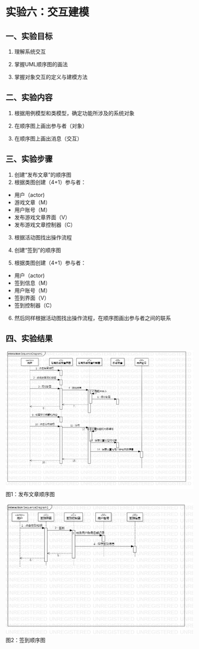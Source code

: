 # 实验六：交互建模

 ## 一、实验目标

 1. 理解系统交互

 2. 掌握UML顺序图的画法

 3. 掌握对象交互的定义与建模方法

 ## 二、实验内容

 1. 根据用例模型和类模型，确定功能所涉及的系统对象

 2. 在顺序图上画出参与者（对象）

 3. 在顺序图上画出消息（交互）

 ## 三、实验步骤

 1.  创建“发布文章”的顺序图
 2.  根据类图创建（4+1）参与者：
 * 用户（actor)  
 * 游戏文章（M）
 * 用户账号（M）
 * 发布游戏文章界面（V）  
 * 发布游戏文章控制器（C） 
 3.  根据活动图找出操作流程

 4.  创建“签到”的顺序图

 5.  根据类图创建（4+1）参与者：  
 * 用户（actor)  
 * 签到信息（M）
 * 用户账号（M） 
 * 签到界面（V）   
 * 签到控制器（C）   

 6.  然后同样根据活动图找出操作流程，在顺序图画出参与者之间的联系


 ## 四、实验结果

 ![发布文章顺序图](./SequenceDiagram1.jpg)  
 图1：发布文章顺序图

 ![签到顺序图](./SequenceDiagram2.jpg)  
 图2：签到顺序图
